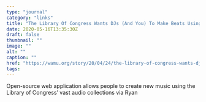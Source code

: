 ```yaml
---
type: "journal"
category: "links"
title: "The Library Of Congress Wants DJs (And You) To Make Beats Using Its Audio Collections"
date: 2020-05-16T13:35:30Z
draft: false
thumbnail: ""
image: ""
alt: ""
caption: ""
href: "https://wamu.org/story/20/04/24/the-library-of-congress-wants-djs-and-you-to-make-beats-using-its-audio-collections/"
tags:
---
```


Open-source web application allows people to create new music using the Library of Congress’ vast audio collections via Ryan
